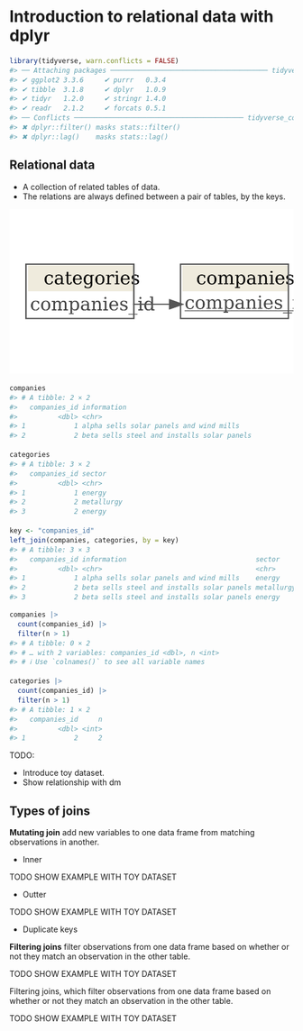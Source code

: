 
# Introduction to relational data with dplyr

``` r
library(tidyverse, warn.conflicts = FALSE)
#> ── Attaching packages ─────────────────────────────────────── tidyverse 1.3.2 ──
#> ✔ ggplot2 3.3.6     ✔ purrr   0.3.4
#> ✔ tibble  3.1.8     ✔ dplyr   1.0.9
#> ✔ tidyr   1.2.0     ✔ stringr 1.4.0
#> ✔ readr   2.1.2     ✔ forcats 0.5.1
#> ── Conflicts ────────────────────────────────────────── tidyverse_conflicts() ──
#> ✖ dplyr::filter() masks stats::filter()
#> ✖ dplyr::lag()    masks stats::lag()
```

## Relational data

-   A collection of related tables of data.
-   The relations are always defined between a pair of tables, by the
    keys.

![](README_files/figure-gfm/unnamed-chunk-4-1.png)<!-- -->

``` r
companies
#> # A tibble: 2 × 2
#>   companies_id information                               
#>          <dbl> <chr>                                     
#> 1            1 alpha sells solar panels and wind mills   
#> 2            2 beta sells steel and installs solar panels

categories
#> # A tibble: 3 × 2
#>   companies_id sector    
#>          <dbl> <chr>     
#> 1            1 energy    
#> 2            2 metallurgy
#> 3            2 energy

key <- "companies_id"
left_join(companies, categories, by = key)
#> # A tibble: 3 × 3
#>   companies_id information                                sector    
#>          <dbl> <chr>                                      <chr>     
#> 1            1 alpha sells solar panels and wind mills    energy    
#> 2            2 beta sells steel and installs solar panels metallurgy
#> 3            2 beta sells steel and installs solar panels energy
```

``` r
companies |> 
  count(companies_id) |> 
  filter(n > 1)
#> # A tibble: 0 × 2
#> # … with 2 variables: companies_id <dbl>, n <int>
#> # ℹ Use `colnames()` to see all variable names

categories |> 
  count(companies_id) |> 
  filter(n > 1)
#> # A tibble: 1 × 2
#>   companies_id     n
#>          <dbl> <int>
#> 1            2     2
```

TODO:

-   Introduce toy dataset.
-   Show relationship with dm

## Types of joins

**Mutating join** add new variables to one data frame from matching
observations in another.

-   Inner

TODO SHOW EXAMPLE WITH TOY DATASET

-   Outter

TODO SHOW EXAMPLE WITH TOY DATASET

-   Duplicate keys

**Filtering joins** filter observations from one data frame based on
whether or not they match an observation in the other table.

TODO SHOW EXAMPLE WITH TOY DATASET

Filtering joins, which filter observations from one data frame based on
whether or not they match an observation in the other table.

TODO SHOW EXAMPLE WITH TOY DATASET
